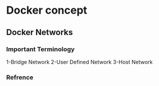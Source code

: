 # Docker concept

## Docker Networks 
 ### Important Terminology 
  1-Bridge Network
  2-User Defined Network
  3-Host Network
  
  ### Refrence
  
